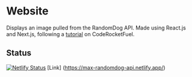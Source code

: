 # Website
Displays an image pulled from the RandomDog API. Made using React.js and Next.js, following a [tutorial](https://coderrocketfuel.com/article/how-to-create-a-website-with-next-js-and-react) on CodeRocketFuel.


## Status
[![Netlify Status](https://api.netlify.com/api/v1/badges/fd449909-193c-4356-9ee9-19cc0fc00cf9/deploy-status)](https://app.netlify.com/sites/max-randomdog-api/deploys)
[Link] (https://max-randomdog-api.netlify.app/)
